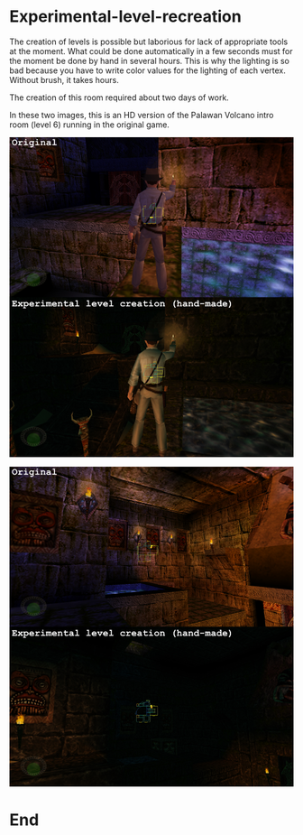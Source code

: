 # Experimental-level-recreation

The creation of levels is possible but laborious for lack of appropriate tools at the moment. What could be done automatically in a few seconds must for the moment be done by hand in several hours. This is why the lighting is so bad because you have to write color values for the lighting of each vertex. Without brush, it takes hours.

The creation of this room required about two days of work.

In these two images, this is an HD version of the Palawan Volcano intro room (level 6) running in the original game.

![alt text](https://raw.githubusercontent.com/Jones3D-The-Infernal-Engine/Experimental-level-creation/main/levelexperimental_1.jpg?raw=true)

![alt text](https://raw.githubusercontent.com/Jones3D-The-Infernal-Engine/Experimental-level-creation/main/levelexperimental_2.jpg?raw=true)

# End
